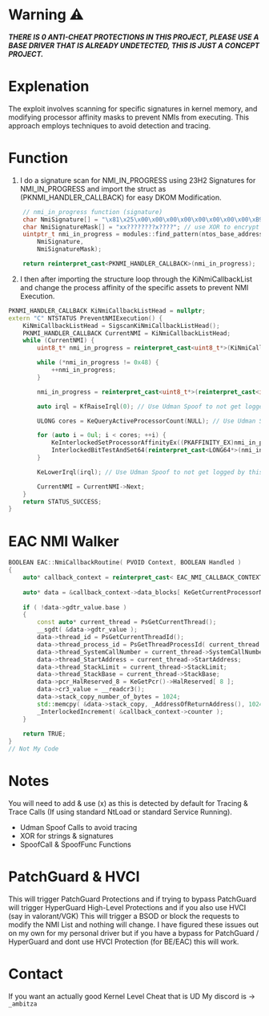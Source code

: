 # Warning ⚠️
***THERE IS 0 ANTI-CHEAT PROTECTIONS IN THIS PROJECT, PLEASE USE A BASE DRIVER THAT IS ALREADY UNDETECTED, THIS IS JUST A CONCEPT PROJECT.***
# Explenation
The exploit involves scanning for specific signatures in kernel memory, and modifying processor affinity masks to prevent NMIs from executing. This approach employs techniques to avoid detection and tracing.
# Function
1. I do a signature scan for NMI_IN_PROGRESS using 23H2 Signatures for NMI_IN_PROGRESS and import the struct as (PKNMI_HANDLER_CALLBACK) for easy DKOM Modification.
```cpp
	// nmi_in_progress function (signature)
	char NmiSignature[] = "\x81\x25\x00\x00\x00\x00\x00\x00\x00\x00\xB9\x00\x00\x00\x00"; // use XOR to encrypt this (will get sig scanned by ac)
	char NmiSignatureMask[] = "xx????????x????"; // use XOR to encrypt this (will get sig scanned by ac)
	uintptr_t nmi_in_progress = modules::find_pattern(ntos_base_address,
		NmiSignature,
		NmiSignatureMask);

    return reinterpret_cast<PKNMI_HANDLER_CALLBACK>(nmi_in_progress);
```
2. I then after importing the structure loop through the KiNmiCallbackList and change the process affinity of the specific assets to prevent NMI Execution.
```cpp
PKNMI_HANDLER_CALLBACK KiNmiCallbackListHead = nullptr;
extern "C" NTSTATUS PreventNMIExecution() {
	KiNmiCallbackListHead = SigscanKiNmiCallbackListHead();
	PKNMI_HANDLER_CALLBACK CurrentNMI = KiNmiCallbackListHead;
	while (CurrentNMI) {
		uint8_t* nmi_in_progress = reinterpret_cast<uint8_t*>(KiNmiCallbackListHead);

		while (*nmi_in_progress != 0x48) {
			++nmi_in_progress;
		}

		nmi_in_progress = reinterpret_cast<uint8_t*>(reinterpret_cast<intptr_t>(nmi_in_progress) + 3);

		auto irql = KfRaiseIrql(0); // Use Udman Spoof to not get logged by this

		ULONG cores = KeQueryActiveProcessorCount(NULL); // Use Udman Spoof to not get logged by this

		for (auto i = 0ul; i < cores; ++i) {
			KeInterlockedSetProcessorAffinityEx((PKAFFINITY_EX)nmi_in_progress, i); // Use Udman Spoof to not get logged by this
			InterlockedBitTestAndSet64(reinterpret_cast<LONG64*>(nmi_in_progress), i);
		}

		KeLowerIrql(irql); // Use Udman Spoof to not get logged by this

		CurrentNMI = CurrentNMI->Next;
	}
	return STATUS_SUCCESS;
}
```
# EAC NMI Walker
```cpp
BOOLEAN EAC::NmiCallbackRoutine( PVOID Context, BOOLEAN Handled )
{
	auto* callback_context = reinterpret_cast< EAC_NMI_CALLBACK_CONTEXT* >( Context );
	
	auto* data = &callback_context->data_blocks[ KeGetCurrentProcessorNumberEx( NULL ) ];
	
	if ( !data->gdtr_value.base )
	{
		const auto* current_thread = PsGetCurrentThread();
		__sgdt( &data->gdtr_value );
		data->thread_id = PsGetCurrentThreadId();
		data->thread_process_id = PsGetThreadProcessId( current_thread );
		data->thread_SystemCallNumber = current_thread->SystemCallNumber;
		data->thread_StartAddress = current_thread->StartAddress;
		data->thread_StackLimit = current_thread->StackLimit;
		data->thread_StackBase = current_thread->StackBase;
		data->pcr_HalReserved_8 = KeGetPcr()->HalReserved[ 8 ];
		data->cr3_value = __readcr3();
		data->stack_copy_number_of_bytes = 1024;
		std::memcpy( &data->stack_copy, _AddressOfReturnAddress(), 1024 );
		_InterlockedIncrement( &callback_context->counter );
	}
	
	return TRUE;
}
// Not My Code
```
# Notes
You will need to add & use (x) as this is detected by default for Tracing & Trace Calls (If using standard NtLoad or standard Service Running).
- Udman Spoof Calls to avoid tracing
- XOR for strings & signatures
- SpoofCall & SpoofFunc Functions
# PatchGuard & HVCI
This will trigger PatchGuard Protections and if trying to bypass PatchGuard will trigger HyperGuard High-Level Protections and if you also use HVCI (say in valorant/VGK) This will trigger a BSOD or block the requests to modify the NMI List and nothing will change. I have figured these issues out on my own for my personal driver but if you have a bypass for PatchGuard / HyperGuard and dont use HVCI Protection (for BE/EAC) this will work.
# Contact
If you want an actually good Kernel Level Cheat that is UD My discord is -> `_ambitza`
